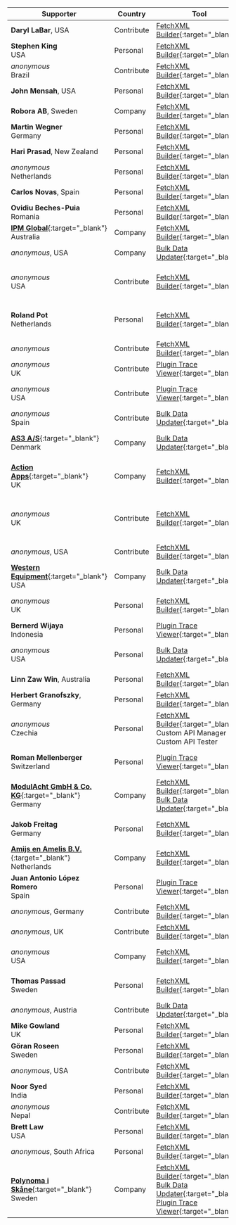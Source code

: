 Supporter|Country|Tool|Why/How|Users|When
---|---|---|---|---|---
**Daryl LaBar**, USA|Contribute|[FetchXML Builder](https://fethchxmlbuilder.com){:target="_blank"}|||April 2025
**Stephen King**<br/>USA|Personal|[FetchXML Builder](https://fethchxmlbuilder.com){:target="_blank"}|Save Time|Developer<br/>Customizer|April 2025
_anonymous_<br/>Brazil|Contribute|[FetchXML Builder](https://fethchxmlbuilder.com){:target="_blank"}|Report Bugs<br/>Helping||April 2025
**John Mensah**, USA|Personal|[FetchXML Builder](https://fethchxmlbuilder.com){:target="_blank"}|Save Time|Developer|March 2025
**Robora AB**, Sweden|Company|[FetchXML Builder](https://fethchxmlbuilder.com){:target="_blank"}|Save Time|Customizer|March 2025
**Martin Wegner**<br/>Germany|Personal|[FetchXML Builder](https://fethchxmlbuilder.com){:target="_blank"}|Save Time<br/>OOB can't|Developer<br/>Administrator|March 2025
**Hari Prasad**, New Zealand|Personal|[FetchXML Builder](https://fethchxmlbuilder.com){:target="_blank"}|OOB can't|Administrator|February 2025
_anonymous_<br/>Netherlands|Personal|[FetchXML Builder](https://fethchxmlbuilder.com){:target="_blank"}|Quality<br/>OOB can't|Developer<br/>Customizer|February 2025
**Carlos Novas**, Spain|Personal|[FetchXML Builder](https://fethchxmlbuilder.com){:target="_blank"}|OOB can't|Developer|February 2025
**Ovidiu Beches-Puia**<br/>Romania|Personal|[FetchXML Builder](https://fethchxmlbuilder.com){:target="_blank"}|Save Time<br/>OOB can't|Developer|February 2025
[**IPM Global**](https://www.ipmglobal.net/){:target="_blank"}<br/>Australia|Company|[FetchXML Builder](https://fethchxmlbuilder.com){:target="_blank"}|Save Time|Developer<br/>Customizer|January 2025
_anonymous_, USA|Company|[Bulk Data Updater](https://jonasr.app/bdu){:target="_blank"}|OOB can't|Administrator|January 2025
_anonymous_<br/>USA|Contribute|[FetchXML Builder](https://fethchxmlbuilder.com){:target="_blank"}|Pull Requests<br/>Report Bugs<br/>Documentation<br/>Helping||January 2025
**Roland Pot**<br/>Netherlands|Personal|[FetchXML Builder](https://fethchxmlbuilder.com){:target="_blank"}|Save Time<br/>Quality|Developer<br/>Customizer<br/>Administrator<br/>Support|January 2025
_anonymous_|Contribute|[FetchXML Builder](https://fethchxmlbuilder.com){:target="_blank"}|Suggests<br/>Report Bugs||January 2025
_anonymous_<br/>UK|Contribute|[Plugin Trace Viewer](https://jonasr.app/ptv){:target="_blank"}|Suggests<br/>Report Bugs||January 2025
_anonymous_<br/>USA|Contribute|[Plugin Trace Viewer](https://jonasr.app/ptv){:target="_blank"}|Pull Requests<br/>Suggests<br/>Report Bugs||January 2025
_anonymous_<br/>Spain|Contribute|[Bulk Data Updater](https://jonasr.app/bdu){:target="_blank"}|Report Bugs<br/>Helping||December 2024
[**AS3 A/S**](https://as3.dk){:target="_blank"}<br/>Denmark|Company|[Bulk Data Updater](https://jonasr.app/bdu){:target="_blank"}|Save Time<br/>Quality<br/>OOB can't|Developer<br/>Customizer<br/>Administrator|December 2024
[**Action Apps**](https://actionapps.co.uk/){:target="_blank"}<br/>UK|Company|[FetchXML Builder](https://fethchxmlbuilder.com){:target="_blank"}|Save Time|Developer<br/>Customizer<br/>Administrator<br/>Support|December 2024
_anonymous_<br/>UK|Contribute|[FetchXML Builder](https://fethchxmlbuilder.com){:target="_blank"}|Pull Requests<br/>Suggests<br/>Report Bugs<br/>Documentation<br/>Helping||December 2024
_anonymous_, USA|Contribute|[FetchXML Builder](https://fethchxmlbuilder.com){:target="_blank"}|||December 2024
[**Western Equipment**](https://west-equip.com){:target="_blank"}<br/>USA|Company|[Bulk Data Updater](https://jonasr.app/bdu){:target="_blank"}|Save Time|Developer<br/>Customizer|December 2024
_anonymous_<br/>UK|Personal|[FetchXML Builder](https://fethchxmlbuilder.com){:target="_blank"}|Save Time<br/>Quality<br/>OOB can't|Developer<br/>Customizer<br/>Administrator|December 2024
**Bernerd Wijaya**<br/>Indonesia|Personal|[Plugin Trace Viewer](https://jonasr.app/ptv){:target="_blank"}|Save Time<br/>Quality|Administrator<br/>Support|November 2024
_anonymous_<br/>USA|Personal|[Bulk Data Updater](https://jonasr.app/bdu){:target="_blank"}|Save Time<br/>Quality<br/>OOB can't|Developer|November 2024
**Linn Zaw Win**, Australia|Personal|[FetchXML Builder](https://fethchxmlbuilder.com){:target="_blank"}||Developer|November 2024
**Herbert Granofszky**, Germany|Personal|[FetchXML Builder](https://fethchxmlbuilder.com){:target="_blank"}|Save Time|Developer|November 2024
_anonymous_<br/>Czechia|Personal|[FetchXML Builder](https://fethchxmlbuilder.com){:target="_blank"}<br/>Custom API Manager<br/>Custom API Tester||Developer|November 2024
**Roman Mellenberger**<br/>Switzerland|Personal|[Plugin Trace Viewer](https://jonasr.app/ptv){:target="_blank"}|Save Time<br/>Quality|Developer<br/>Customizer<br/>Administrator|November 2024
[**ModulAcht GmbH & Co. KG**](https://www.modulacht.de/){:target="_blank"}<br/>Germany|Company|[FetchXML Builder](https://fethchxmlbuilder.com){:target="_blank"}<br/>[Bulk Data Updater](https://jonasr.app/bdu){:target="_blank"}|Save Time<br/>OOB can't|Developer<br/>Administrator|November 2024
**Jakob Freitag**<br/>Germany|Personal|[FetchXML Builder](https://fethchxmlbuilder.com){:target="_blank"}|Save Time<br/>Quality<br/>OOB can't|Developer<br/>Customizer<br/>Administrator|October 2024
[**Amijs en Amelis B.V.**](https://www.amijsenamelis.com){:target="_blank"}<br/>Netherlands|Company|[FetchXML Builder](https://fethchxmlbuilder.com){:target="_blank"}|||October 2024
**Juan Antonio López Romero**<br/>Spain|Personal|[Plugin Trace Viewer](https://jonasr.app/ptv){:target="_blank"}|Save Time<br/>OOB can't|Developer|October 2024
_anonymous_, Germany|Contribute|[FetchXML Builder](https://fethchxmlbuilder.com){:target="_blank"}|Suggests||October 2024
_anonymous_, UK|Contribute|[FetchXML Builder](https://fethchxmlbuilder.com){:target="_blank"}|Pull Requests||October 2024
_anonymous_<br/>USA|Company|[FetchXML Builder](https://fethchxmlbuilder.com){:target="_blank"}||Customizer<br/>Administrator<br/>EndUser|October 2024
**Thomas Passad**<br/>Sweden|Personal|[FetchXML Builder](https://fethchxmlbuilder.com){:target="_blank"}|Save Time<br/>Quality<br/>OOB can't|Customizer<br/>Administrator<br/>EndUser|October 2024
_anonymous_, Austria|Contribute|[Bulk Data Updater](https://jonasr.app/bdu){:target="_blank"}|Suggests||October 2024
**Mike Gowland**<br/>UK|Personal|[FetchXML Builder](https://fethchxmlbuilder.com){:target="_blank"}|Save Time<br/>OOB can't||October 2024
**Göran Roseen**<br/>Sweden|Personal|[FetchXML Builder](https://fethchxmlbuilder.com){:target="_blank"}|Save Time<br/>OOB can't|Developer|October 2024
_anonymous_, USA|Contribute|[FetchXML Builder](https://fethchxmlbuilder.com){:target="_blank"}|Videos||September 2024
**Noor Syed**<br/>India|Personal|[FetchXML Builder](https://fethchxmlbuilder.com){:target="_blank"}|Save Time<br/>Quality|Developer|September 2024
_anonymous_<br/>Nepal|Contribute|[FetchXML Builder](https://fethchxmlbuilder.com){:target="_blank"}|Suggests<br/>Report Bugs||September 2024
**Brett Law**<br/>USA|Personal|[FetchXML Builder](https://fethchxmlbuilder.com){:target="_blank"}|Save Time<br/>Quality|Developer|September 2024
_anonymous_, South Africa|Personal|[FetchXML Builder](https://fethchxmlbuilder.com){:target="_blank"}|Save Time|Customizer|September 2024
[**Polynoma i Skåne**](https://polynomait.se){:target="_blank"}<br/>Sweden|Company|[FetchXML Builder](https://fethchxmlbuilder.com){:target="_blank"}<br/>[Bulk Data Updater](https://jonasr.app/bdu){:target="_blank"}<br/>[Plugin Trace Viewer](https://jonasr.app/ptv){:target="_blank"}|Save Time<br/>Quality<br/>OOB can't|Developer|August 2024
